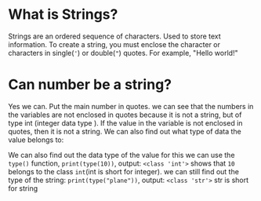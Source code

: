 # What is Strings?

Strings are an ordered sequence of characters. Used to store text information.
To create a string, you must enclose the character or characters in single(`'`) or double(`"`) quotes. For example, "Hello world!"

# Can number be a string?

Yes we can. Put the main number in quotes.
we can see that the numbers in the variables are not enclosed in quotes because it is not a string, but of type int (integer data type
). If the value in the variable is not enclosed in quotes, then it is not a string. We can also find out what type of data the value belongs to: 

We can also find out the data type of the value for this we can use the `type()` function, `print(type(10))`, output: `<class 'int'>` shows that `10` belongs to the class `int`(int is short for integer). we can still find out the type of the string: `print(type("plane"))`, output: `<class 'str'>` str is short for string

